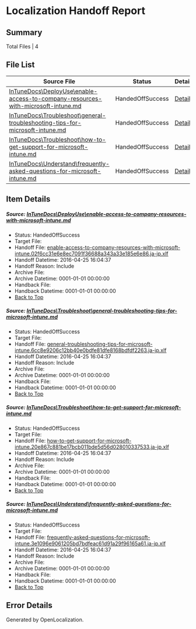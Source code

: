 # <a name='report-top'></a> Localization Handoff Report

## Summary
 Total Files | 4

## File List
 Source File | Status | Details 
 ----------- | ------ | ------- 
 [InTuneDocs\DeployUse\enable-access-to-company-resources-with-microsoft-intune.md](https://github.com/Microsoft/IntuneDocs-pr/blob/e7d87d9a6a245e3be4cc7f7fd70fa793411cfbe5/InTuneDocs/DeployUse/enable-access-to-company-resources-with-microsoft-intune.md) | HandedOffSuccess | [Details](#9293d181ff3df80697b2d272259bd2731f46f69135)
 [InTuneDocs\Troubleshoot\general-troubleshooting-tips-for-microsoft-intune.md](https://github.com/Microsoft/IntuneDocs-pr/blob/e7d87d9a6a245e3be4cc7f7fd70fa793411cfbe5/InTuneDocs/Troubleshoot/general-troubleshooting-tips-for-microsoft-intune.md) | HandedOffSuccess | [Details](#2e815b52c948f102e98a87215fd139fa2ff3855e1104)
 [InTuneDocs\Troubleshoot\how-to-get-support-for-microsoft-intune.md](https://github.com/Microsoft/IntuneDocs-pr/blob/e7d87d9a6a245e3be4cc7f7fd70fa793411cfbe5/InTuneDocs/Troubleshoot/how-to-get-support-for-microsoft-intune.md) | HandedOffSuccess | [Details](#8b942e033a58ad08749072170429de880ba631bd1105)
 [InTuneDocs\Understand\frequently-asked-questions-for-microsoft-intune.md](https://github.com/Microsoft/IntuneDocs-pr/blob/e7d87d9a6a245e3be4cc7f7fd70fa793411cfbe5/InTuneDocs/Understand/frequently-asked-questions-for-microsoft-intune.md) | HandedOffSuccess | [Details](#dccbd7da4da154074dfafe6dabde8a8f803c75111125)

## Item Details
##### <a name='9293d181ff3df80697b2d272259bd2731f46f69135'></a> Source: [InTuneDocs\DeployUse\enable-access-to-company-resources-with-microsoft-intune.md](https://github.com/Microsoft/IntuneDocs-pr/blob/e7d87d9a6a245e3be4cc7f7fd70fa793411cfbe5/InTuneDocs/DeployUse/enable-access-to-company-resources-with-microsoft-intune.md)
* Status: HandedOffSuccess
* Target File: 
* Handoff File: [enable-access-to-company-resources-with-microsoft-intune.02f6cc31e6e8ec7091f36688a343a33e185e6e86.ja-jp.xlf](https://github.com/Microsoft/EM.handoff/blob/85a8ced6b6a82951efebed6f1f2604deeb73a6ab/ol-handoff/Microsoft/IntuneDocs-pr.ja-jp/master/enable-access-to-company-resources-with-microsoft-intune.02f6cc31e6e8ec7091f36688a343a33e185e6e86.ja-jp.xlf)
* Handoff Datetime: 2016-04-25 16:04:37
* Handoff Reason: Include
* Archive File: 
* Archive Datetime: 0001-01-01 00:00:00
* Handback File: 
* Handback Datetime: 0001-01-01 00:00:00
* [Back to Top](#report-top)

##### <a name='2e815b52c948f102e98a87215fd139fa2ff3855e1104'></a> Source: [InTuneDocs\Troubleshoot\general-troubleshooting-tips-for-microsoft-intune.md](https://github.com/Microsoft/IntuneDocs-pr/blob/e7d87d9a6a245e3be4cc7f7fd70fa793411cfbe5/InTuneDocs/Troubleshoot/general-troubleshooting-tips-for-microsoft-intune.md)
* Status: HandedOffSuccess
* Target File: 
* Handoff File: [general-troubleshooting-tips-for-microsoft-intune.6cc8e9206c12bb40e0bdfe81dfe8168bdfdf2263.ja-jp.xlf](https://github.com/Microsoft/EM.handoff/blob/85a8ced6b6a82951efebed6f1f2604deeb73a6ab/ol-handoff/Microsoft/IntuneDocs-pr.ja-jp/master/general-troubleshooting-tips-for-microsoft-intune.6cc8e9206c12bb40e0bdfe81dfe8168bdfdf2263.ja-jp.xlf)
* Handoff Datetime: 2016-04-25 16:04:37
* Handoff Reason: Include
* Archive File: 
* Archive Datetime: 0001-01-01 00:00:00
* Handback File: 
* Handback Datetime: 0001-01-01 00:00:00
* [Back to Top](#report-top)

##### <a name='8b942e033a58ad08749072170429de880ba631bd1105'></a> Source: [InTuneDocs\Troubleshoot\how-to-get-support-for-microsoft-intune.md](https://github.com/Microsoft/IntuneDocs-pr/blob/e7d87d9a6a245e3be4cc7f7fd70fa793411cfbe5/InTuneDocs/Troubleshoot/how-to-get-support-for-microsoft-intune.md)
* Status: HandedOffSuccess
* Target File: 
* Handoff File: [how-to-get-support-for-microsoft-intune.20e867c881be17bcb011bde5d56d028010337533.ja-jp.xlf](https://github.com/Microsoft/EM.handoff/blob/85a8ced6b6a82951efebed6f1f2604deeb73a6ab/ol-handoff/Microsoft/IntuneDocs-pr.ja-jp/master/how-to-get-support-for-microsoft-intune.20e867c881be17bcb011bde5d56d028010337533.ja-jp.xlf)
* Handoff Datetime: 2016-04-25 16:04:37
* Handoff Reason: Include
* Archive File: 
* Archive Datetime: 0001-01-01 00:00:00
* Handback File: 
* Handback Datetime: 0001-01-01 00:00:00
* [Back to Top](#report-top)

##### <a name='dccbd7da4da154074dfafe6dabde8a8f803c75111125'></a> Source: [InTuneDocs\Understand\frequently-asked-questions-for-microsoft-intune.md](https://github.com/Microsoft/IntuneDocs-pr/blob/e7d87d9a6a245e3be4cc7f7fd70fa793411cfbe5/InTuneDocs/Understand/frequently-asked-questions-for-microsoft-intune.md)
* Status: HandedOffSuccess
* Target File: 
* Handoff File: [frequently-asked-questions-for-microsoft-intune.3e1096e9061205bd7bdfeac61d91a29f96165a61.ja-jp.xlf](https://github.com/Microsoft/EM.handoff/blob/85a8ced6b6a82951efebed6f1f2604deeb73a6ab/ol-handoff/Microsoft/IntuneDocs-pr.ja-jp/master/frequently-asked-questions-for-microsoft-intune.3e1096e9061205bd7bdfeac61d91a29f96165a61.ja-jp.xlf)
* Handoff Datetime: 2016-04-25 16:04:37
* Handoff Reason: Include
* Archive File: 
* Archive Datetime: 0001-01-01 00:00:00
* Handback File: 
* Handback Datetime: 0001-01-01 00:00:00
* [Back to Top](#report-top)


## Error Details

Generated by OpenLocalization.
